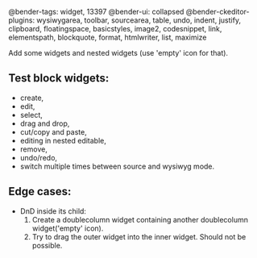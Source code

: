 @bender-tags: widget, 13397
@bender-ui: collapsed
@bender-ckeditor-plugins: wysiwygarea, toolbar, sourcearea, table, undo, indent, justify, clipboard, floatingspace, basicstyles, image2, codesnippet, link, elementspath, blockquote, format, htmlwriter, list, maximize

Add some widgets and nested widgets (use 'empty' icon for that).

## Test block widgets:

* create,
* edit,
* select,
* drag and drop,
* cut/copy and paste,
* editing in nested editable,
* remove,
* undo/redo,
* switch multiple times between source and wysiwyg mode.

## Edge cases:

* DnD inside its child:
  1. Create a doublecolumn widget containing another doublecolumn widget('empty' icon).
  1. Try to drag the outer widget into the inner widget. Should not be possible.
